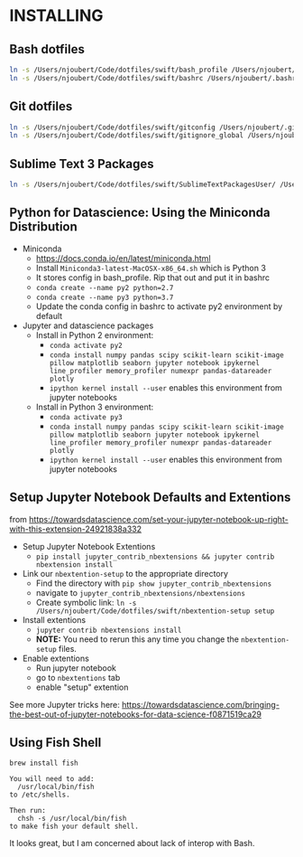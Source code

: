 # INSTALLING


## Bash dotfiles

```bash
ln -s /Users/njoubert/Code/dotfiles/swift/bash_profile /Users/njoubert/.bash_profile
ln -s /Users/njoubert/Code/dotfiles/swift/bashrc /Users/njoubert/.bashrc
```

## Git dotfiles

```bash
ln -s /Users/njoubert/Code/dotfiles/swift/gitconfig /Users/njoubert/.gitconfig
ln -s /Users/njoubert/Code/dotfiles/swift/gitignore_global /Users/njoubert/.gitignore_global
```

## Sublime Text 3 Packages

```bash
ln -s /Users/njoubert/Code/dotfiles/swift/SublimeTextPackagesUser/ /Users/njoubert/Library/Application\ Support/Sublime\ Text\ 3/Packages/User
```

## Python for Datascience: Using the Miniconda Distribution

*  Miniconda
    * https://docs.conda.io/en/latest/miniconda.html
    * Install `Miniconda3-latest-MacOSX-x86_64.sh` which is Python 3
    * It stores config in bash_profile. Rip that out and put it in bashrc
    * `conda create --name py2 python=2.7`
    * `conda create --name py3 python=3.7`
    * Update the conda config in bashrc to activate py2 environment by default
* Jupyter and datascience packages
	* Install in Python 2 environment:
		* `conda activate py2`
		* `conda install numpy pandas scipy scikit-learn scikit-image pillow matplotlib seaborn jupyter notebook ipykernel line_profiler memory_profiler numexpr pandas-datareader plotly`
		* `ipython kernel install --user` enables this environment from jupyter notebooks
	* Install in Python 3 environment:
		* `conda activate py3`
		* `conda install numpy pandas scipy scikit-learn scikit-image pillow matplotlib seaborn jupyter notebook ipykernel line_profiler memory_profiler numexpr pandas-datareader plotly`
		* `ipython kernel install --user` enables this environment from jupyter notebooks

## Setup Jupyter Notebook Defaults and Extentions

from https://towardsdatascience.com/set-your-jupyter-notebook-up-right-with-this-extension-24921838a332

* Setup Jupyter Notebook Extentions
	* `pip install jupyter_contrib_nbextensions && jupyter contrib nbextension install`
* Link our `nbextention-setup` to the appropriate directory
	* Find the directory with `pip show jupyter_contrib_nbextensions`
	* navigate to `jupyter_contrib_nbextensions/nbextensions`
	* Create symbolic link: `ln -s /Users/njoubert/Code/dotfiles/swift/nbextention-setup setup`
* Install extentions
	* `jupyter contrib nbextensions install`
	* **NOTE:** You need to rerun this any time you change the `nbextention-setup` files.
* Enable extentions
	* Run jupyter notebook
	* go to `nbextentions` tab
	* enable "setup" extention

See more Jupyter tricks here: https://towardsdatascience.com/bringing-the-best-out-of-jupyter-notebooks-for-data-science-f0871519ca29

## Using Fish Shell

`brew install fish`

```
You will need to add:
  /usr/local/bin/fish
to /etc/shells.

Then run:
  chsh -s /usr/local/bin/fish
to make fish your default shell.

```

It looks great, but I am concerned about lack of interop with Bash. 
